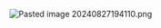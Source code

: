 ![Pasted image 20240827194110.png](https://github.com/SmallBlueWolf/smallbluewolf.github.io/blob/main/_static/2024-08-27/Pasted%20image%2020240827194110.png)